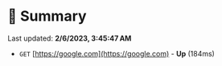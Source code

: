 # 📖 Summary
Last updated: **2/6/2023, 3:45:47 AM**

- `GET` [https://google.com](https://google.com) - **Up** (184ms)
